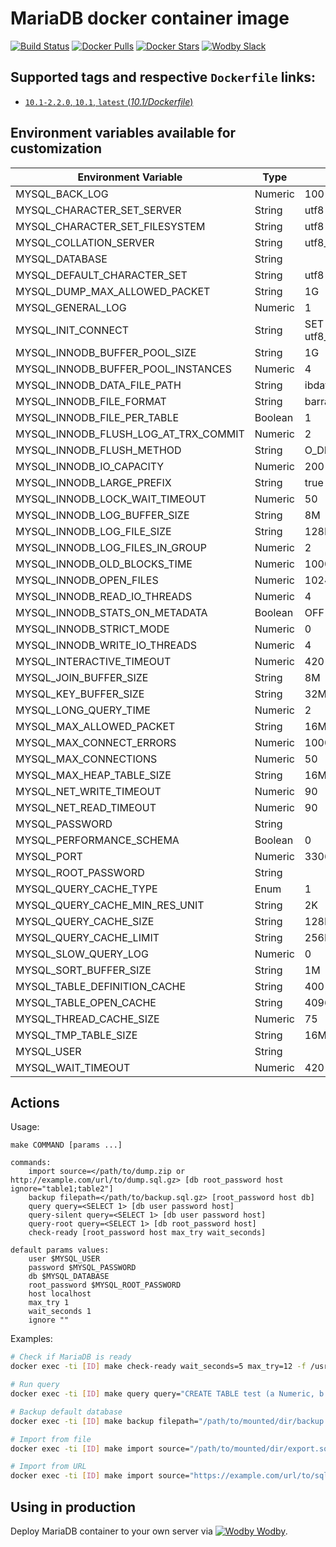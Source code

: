 # MariaDB docker container image

[![Build Status](https://travis-ci.org/wodby/mariadb.svg?branch=master)](https://travis-ci.org/wodby/mariadb)
[![Docker Pulls](https://img.shields.io/docker/pulls/wodby/mariadb.svg)](https://hub.docker.com/r/wodby/mariadb)
[![Docker Stars](https://img.shields.io/docker/stars/wodby/mariadb.svg)](https://hub.docker.com/r/wodby/mariadb)
[![Wodby Slack](http://slack.wodby.com/badge.svg)](http://slack.wodby.com)

## Supported tags and respective `Dockerfile` links:

- [`10.1-2.2.0`, `10.1`, `latest` (*10.1/Dockerfile*)](https://github.com/wodby/mariadb/tree/master/10.1/Dockerfile)

## Environment variables available for customization

| Environment Variable | Type | Default Value | Description |
| -------------------- | -----| ------------- | ----------- |
| MYSQL_BACK_LOG                        | Numeric | 100                                        | |
| MYSQL_CHARACTER_SET_SERVER            | String  | utf8                                       | |
| MYSQL_CHARACTER_SET_FILESYSTEM        | String  | utf8                                       | |
| MYSQL_COLLATION_SERVER                | String  | utf8_unicode_ci                            | |
| MYSQL_DATABASE                        | String  |                                            | |
| MYSQL_DEFAULT_CHARACTER_SET           | String  | utf8                                       | | 
| MYSQL_DUMP_MAX_ALLOWED_PACKET         | String  | 1G                                         | |
| MYSQL_GENERAL_LOG                     | Numeric | 1                                          | |
| MYSQL_INIT_CONNECT                    | String  | SET collation_connection = utf8_general_ci | |
| MYSQL_INNODB_BUFFER_POOL_SIZE         | String  | 1G                                         | |
| MYSQL_INNODB_BUFFER_POOL_INSTANCES    | Numeric | 4                                          | |
| MYSQL_INNODB_DATA_FILE_PATH           | String  | ibdata1:10M:autoextend:max:10G             | |
| MYSQL_INNODB_FILE_FORMAT              | String  | barracuda                                  | |
| MYSQL_INNODB_FILE_PER_TABLE           | Boolean | 1                                          | |
| MYSQL_INNODB_FLUSH_LOG_AT_TRX_COMMIT  | Numeric | 2                                          | |
| MYSQL_INNODB_FLUSH_METHOD             | String  | O_DIRECT                                   | |
| MYSQL_INNODB_IO_CAPACITY              | Numeric | 200                                        | |
| MYSQL_INNODB_LARGE_PREFIX             | String  | true                                       | |
| MYSQL_INNODB_LOCK_WAIT_TIMEOUT        | Numeric | 50                                         | |
| MYSQL_INNODB_LOG_BUFFER_SIZE          | String  | 8M                                         | |
| MYSQL_INNODB_LOG_FILE_SIZE            | String  | 128M                                       | |
| MYSQL_INNODB_LOG_FILES_IN_GROUP       | Numeric | 2                                          | |
| MYSQL_INNODB_OLD_BLOCKS_TIME          | Numeric | 1000                                       | |
| MYSQL_INNODB_OPEN_FILES               | Numeric | 1024                                       | |
| MYSQL_INNODB_READ_IO_THREADS          | Numeric | 4                                          | |
| MYSQL_INNODB_STATS_ON_METADATA        | Boolean | OFF                                        | |
| MYSQL_INNODB_STRICT_MODE              | Numeric | 0                                          | |
| MYSQL_INNODB_WRITE_IO_THREADS         | Numeric | 4                                          | |
| MYSQL_INTERACTIVE_TIMEOUT             | Numeric | 420                                        | |
| MYSQL_JOIN_BUFFER_SIZE                | String  | 8M                                         | |
| MYSQL_KEY_BUFFER_SIZE                 | String  | 32M                                        | |
| MYSQL_LONG_QUERY_TIME                 | Numeric | 2                                          | |
| MYSQL_MAX_ALLOWED_PACKET              | String  | 16M                                        | |
| MYSQL_MAX_CONNECT_ERRORS              | Numeric | 100000                                     | |
| MYSQL_MAX_CONNECTIONS                 | Numeric | 50                                         | |
| MYSQL_MAX_HEAP_TABLE_SIZE             | String  | 16M                                        | |
| MYSQL_NET_WRITE_TIMEOUT               | Numeric | 90                                         | |
| MYSQL_NET_READ_TIMEOUT                | Numeric | 90                                         | |
| MYSQL_PASSWORD                        | String  |                                            | |
| MYSQL_PERFORMANCE_SCHEMA              | Boolean | 0                                          | |
| MYSQL_PORT                            | Numeric | 3306                                       | |
| MYSQL_ROOT_PASSWORD                   | String  |                                            | REQUIRED |
| MYSQL_QUERY_CACHE_TYPE                | Enum    | 1                                          | |
| MYSQL_QUERY_CACHE_MIN_RES_UNIT        | String  | 2K                                         | |
| MYSQL_QUERY_CACHE_SIZE                | String  | 128M                                       | |
| MYSQL_QUERY_CACHE_LIMIT               | String  | 256K                                       | |
| MYSQL_SLOW_QUERY_LOG                  | Numeric | 0                                          | |
| MYSQL_SORT_BUFFER_SIZE                | String  | 1M                                         | |
| MYSQL_TABLE_DEFINITION_CACHE          | String  | 400                                        | |
| MYSQL_TABLE_OPEN_CACHE                | String  | 4096                                       | |
| MYSQL_THREAD_CACHE_SIZE               | Numeric | 75                                         | |
| MYSQL_TMP_TABLE_SIZE                  | String  | 16M                                        | |
| MYSQL_USER                            | String  |                                            | |
| MYSQL_WAIT_TIMEOUT                    | Numeric | 420                                        | |

## Actions

Usage:
```
make COMMAND [params ...]
 
commands:
    import source=</path/to/dump.zip or http://example.com/url/to/dump.sql.gz> [db root_password host ignore="table1;table2"] 
    backup filepath=</path/to/backup.sql.gz> [root_password host db] 
    query query=<SELECT 1> [db user password host] 
    query-silent query=<SELECT 1> [db user password host] 
    query-root query=<SELECT 1> [db root_password host]
    check-ready [root_password host max_try wait_seconds]  
    
default params values:
    user $MYSQL_USER
    password $MYSQL_PASSWORD
    db $MYSQL_DATABASE
    root_password $MYSQL_ROOT_PASSWORD
    host localhost
    max_try 1
    wait_seconds 1
    ignore ""
```

Examples:

```bash
# Check if MariaDB is ready
docker exec -ti [ID] make check-ready wait_seconds=5 max_try=12 -f /usr/local/bin/Makefile

# Run query
docker exec -ti [ID] make query query="CREATE TABLE test (a Numeric, b Numeric, c VARCHAR(255))" -f /usr/local/bin/actions.mk

# Backup default database
docker exec -ti [ID] make backup filepath="/path/to/mounted/dir/backup.sql.gz" -f /usr/local/bin/actions.mk

# Import from file
docker exec -ti [ID] make import source="/path/to/mounted/dir/export.sql.gz" -f /usr/local/bin/actions.mk

# Import from URL
docker exec -ti [ID] make import source="https://example.com/url/to/sql/dump.zip" -f /usr/local/bin/actions.mk
```

## Using in production

Deploy MariaDB container to your own server via [![Wodby](https://www.google.com/s2/favicons?domain=wodby.com) Wodby](https://wodby.com).
